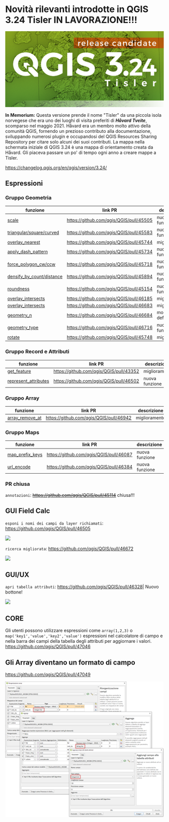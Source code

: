 # Novità rilevanti introdotte in QGIS 3.24 Tisler IN LAVORAZIONE!!!

[![](../img/splashscreen/splash_3_24rc.png)](../img/splashscreen/splash_3_24.png)

**In Memorium:** Questa versione prende il nome "Tisler" da una piccola isola norvegese che era uno dei luoghi di visita preferiti di _**Håvard Tveite**_, scomparso nel maggio 2021. Håvard era un membro molto attivo della comunità QGIS, fornendo un prezioso contributo alla documentazione, sviluppando numerosi plugin e occupandosi del QGIS Resources Sharing Repository per citare solo alcuni dei suoi contributi. La mappa nella schermata iniziale di QGIS 3.24 è una mappa di orientamento creata da Håvard. Gli piaceva passare un po' di tempo ogni anno a creare mappe a Tisler.

<https://changelog.qgis.org/en/qgis/version/3.24/>

## Espressioni

### Gruppo Geometria
funzione                                                                                  | link PR                                   | descrizione
------------------------------------------------------------------------------------------|-------------------------------------------|---------------------
[scale](../gr_funzioni/geometria/geometria_unico.md#scale)                                | <https://github.com/qgis/QGIS/pull/45505> | nuova funzione
[triangular/square/curved](../gr_funzioni/geometria/geometria_unico.md#triangular_wave)   | <https://github.com/qgis/QGIS/pull/45583> | nuove funzione (6)
[overlay_nearest](../gr_funzioni/geometria/geometria_unico.md#overlay_nearest)            | <https://github.com/qgis/QGIS/pull/45744> | miglioramenti
[apply_dash_pattern](../gr_funzioni/geometria/geometria_unico.md#apply_dash_pattern)      | <https://github.com/qgis/QGIS/pull/45734> | nuova funzione
[force_polygon_cw/ccw](../gr_funzioni/geometria/geometria_unico.md#force_polygon_ccw)     | <https://github.com/qgis/QGIS/pull/45718> | nuove funzione (2)
[densify_by_count/distance](../gr_funzioni/geometria/geometria_unico.md#densify_by_count) | <https://github.com/qgis/QGIS/pull/45894> | nuove funzione (2)
[roundness](../gr_funzioni/geometria/geometria_unico.md#roundness)                        | <https://github.com/qgis/QGIS/pull/45154> | nuova funzione
[overlay_intersects](../gr_funzioni/geometria/geometria_unico.md#overlay_intersects)      | <https://github.com/qgis/QGIS/pull/46185> | miglioramenti
[overlay_intersects](../gr_funzioni/geometria/geometria_unico.md#overlay_intersects)      | <https://github.com/qgis/QGIS/pull/46683> | miglioramenti
[geometry_n](../gr_funzioni/geometria/geometria_unico.md#geometry_n)                      | <https://github.com/qgis/QGIS/pull/46684> | modifica definizione
[geometry_type](../gr_funzioni/geometria/geometria_unico.md#geometry_n)                   | <https://github.com/qgis/QGIS/pull/46716> | nuova funzione
[rotate](../gr_funzioni/geometria/geometria_unico.md#rotate)                              | <https://github.com/qgis/QGIS/pull/45748> | miglioramento

### Gruppo Record e Attributi
funzione                                                                                                   | link PR                                   | descrizione
-----------------------------------------------------------------------------------------------------------|-------------------------------------------|---------------
[get_feature](../gr_funzioni/record_e_attributi/record_e_attributi_unico.md#get_feature)                   | <https://github.com/qgis/QGIS/pull/43352> | miglioramenti
[represent_attributes](../gr_funzioni/record_e_attributi/record_e_attributi_unico.md#represent_attributes) | <https://github.com/qgis/QGIS/pull/46502> | nuova funzione

### Gruppo Array
funzione                                                               | link PR                                   | descrizione
-----------------------------------------------------------------------|-------------------------------------------|--------------
[array_remove_at](../gr_funzioni/array/array_unico.md#array_remove_at) | <https://github.com/qgis/QGIS/pull/46942> | miglioramento

### Gruppo Maps
funzione                                                             | link PR                                   | descrizione
---------------------------------------------------------------------|-------------------------------------------|---------------
[map_prefix_keys](../gr_funzioni/maps/maps_unico.md#map_prefix_keys) | <https://github.com/qgis/QGIS/pull/46087> | nuova funzione
[url_encode](../gr_funzioni/maps/maps_unico.md#url_encode)           | <https://github.com/qgis/QGIS/pull/46384> | nuova funzione

### PR chiusa
`annotazioni`: ~~<https://github.com/qgis/QGIS/pull/45114>~~ chiusa!!!


## GUI Field Calc
`esponi i nomi dei campi da layer richiamati`: <https://github.com/qgis/QGIS/pull/46505>

![](https://user-images.githubusercontent.com/142164/146177919-8a235423-a131-4e9a-a999-06cb449666f7.png)

`ricerca migliorata`: <https://github.com/qgis/QGIS/pull/46672>

![](https://user-images.githubusercontent.com/12854129/147858304-eba8754b-70b5-4883-9d8d-09a905fe2c4d.png)

## GUI/UX
`apri tabella attributi`: <https://github.com/qgis/QGIS/pull/46328>| Nuovo bottone!

![](https://user-images.githubusercontent.com/142164/144413145-bc61ea60-2067-4852-8605-d2ba04e78e37.gif)

## CORE

Gli utenti possono utilizzare espressioni come `array(1,2,3)` o `map('key1','value','key2','value')` espressioni nel calcolatore di campo e nella barra dei campi della tabella degli attributi per aggiornare i valori. <https://github.com/qgis/QGIS/pull/47046>

## Gli Array diventano un formato di campo

<https://github.com/qgis/QGIS/pull/47049>

![](../img/novita_324/img_01.png)

